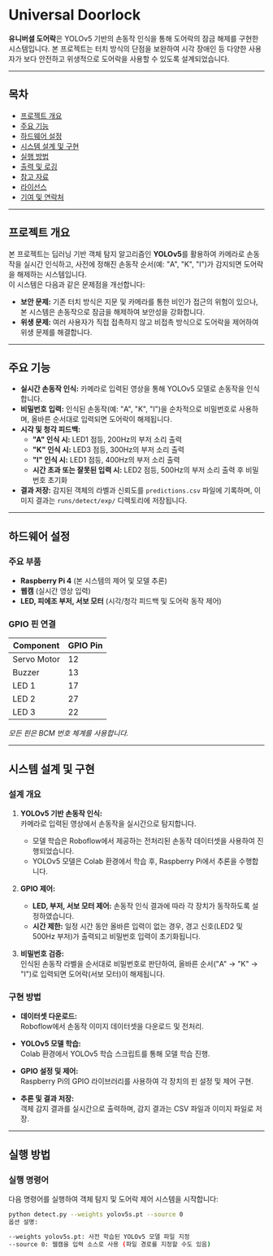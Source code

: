 # Universal Doorlock

**유니버셜 도어락**은 YOLOv5 기반의 손동작 인식을 통해 도어락의 잠금 해제를 구현한 시스템입니다. 본 프로젝트는 터치 방식의 단점을 보완하여 시각 장애인 등 다양한 사용자가 보다 안전하고 위생적으로 도어락을 사용할 수 있도록 설계되었습니다.

---

## 목차

- [프로젝트 개요](#프로젝트-개요)
- [주요 기능](#주요-기능)
- [하드웨어 설정](#하드웨어-설정)
- [시스템 설계 및 구현](#시스템-설계-및-구현)
- [실행 방법](#실행-방법)
- [출력 및 로깅](#출력-및-로깅)
- [참고 자료](#참고-자료)
- [라이선스](#라이선스)
- [기여 및 연락처](#기여-및-연락처)

---

## 프로젝트 개요

본 프로젝트는 딥러닝 기반 객체 탐지 알고리즘인 **YOLOv5**를 활용하여 카메라로 손동작을 실시간 인식하고, 사전에 정해진 손동작 순서(예: "A", "K", "I")가 감지되면 도어락을 해제하는 시스템입니다.  
이 시스템은 다음과 같은 문제점을 개선합니다:

- **보안 문제:** 기존 터치 방식은 지문 및 카메라를 통한 비인가 접근의 위험이 있으나, 본 시스템은 손동작으로 잠금을 해제하여 보안성을 강화합니다.
- **위생 문제:** 여러 사용자가 직접 접촉하지 않고 비접촉 방식으로 도어락을 제어하여 위생 문제를 해결합니다.

---

## 주요 기능

- **실시간 손동작 인식:** 카메라로 입력된 영상을 통해 YOLOv5 모델로 손동작을 인식합니다.
- **비밀번호 입력:** 인식된 손동작(예: "A", "K", "I")을 순차적으로 비밀번호로 사용하며, 올바른 순서대로 입력되면 도어락이 해제됩니다.
- **시각 및 청각 피드백:** 
  - **"A" 인식 시:** LED1 점등, 200Hz의 부저 소리 출력  
  - **"K" 인식 시:** LED3 점등, 300Hz의 부저 소리 출력  
  - **"I" 인식 시:** LED1 점등, 400Hz의 부저 소리 출력  
  - **시간 초과 또는 잘못된 입력 시:** LED2 점등, 500Hz의 부저 소리 출력 후 비밀번호 초기화
- **결과 저장:** 감지된 객체의 라벨과 신뢰도를 `predictions.csv` 파일에 기록하며, 이미지 결과는 `runs/detect/exp/` 디렉토리에 저장됩니다.

---

## 하드웨어 설정

### 주요 부품

- **Raspberry Pi 4** (본 시스템의 제어 및 모델 추론)
- **웹캠** (실시간 영상 입력)
- **LED, 피에조 부저, 서보 모터** (시각/청각 피드백 및 도어락 동작 제어)

### GPIO 핀 연결

| Component    | GPIO Pin |
|--------------|----------|
| Servo Motor  | 12       |
| Buzzer       | 13       |
| LED 1        | 17       |
| LED 2        | 27       |
| LED 3        | 22       |

*모든 핀은 BCM 번호 체계를 사용합니다.*

---

## 시스템 설계 및 구현

### 설계 개요

1. **YOLOv5 기반 손동작 인식:**  
   카메라로 입력된 영상에서 손동작을 실시간으로 탐지합니다.  
   - 모델 학습은 Roboflow에서 제공하는 전처리된 손동작 데이터셋을 사용하여 진행되었습니다.
   - YOLOv5 모델은 Colab 환경에서 학습 후, Raspberry Pi에서 추론을 수행합니다.

2. **GPIO 제어:**  
   - **LED, 부저, 서보 모터 제어:** 손동작 인식 결과에 따라 각 장치가 동작하도록 설정하였습니다.
   - **시간 제한:** 일정 시간 동안 올바른 입력이 없는 경우, 경고 신호(LED2 및 500Hz 부저)가 출력되고 비밀번호 입력이 초기화됩니다.

3. **비밀번호 검증:**  
   인식된 손동작 라벨을 순서대로 비밀번호로 판단하여, 올바른 순서("A" → "K" → "I")로 입력되면 도어락(서보 모터)이 해제됩니다.

### 구현 방법

- **데이터셋 다운로드:**  
  Roboflow에서 손동작 이미지 데이터셋을 다운로드 및 전처리.
  
- **YOLOv5 모델 학습:**  
  Colab 환경에서 YOLOv5 학습 스크립트를 통해 모델 학습 진행.
  
- **GPIO 설정 및 제어:**  
  Raspberry Pi의 GPIO 라이브러리를 사용하여 각 장치의 핀 설정 및 제어 구현.
  
- **추론 및 결과 저장:**  
  객체 감지 결과를 실시간으로 출력하며, 감지 결과는 CSV 파일과 이미지 파일로 저장.

---

## 실행 방법

### 실행 명령어

다음 명령어를 실행하여 객체 탐지 및 도어락 제어 시스템을 시작합니다:

```bash
python detect.py --weights yolov5s.pt --source 0
옵션 설명:

--weights yolov5s.pt: 사전 학습된 YOLOv5 모델 파일 지정
--source 0: 웹캠을 입력 소스로 사용 (파일 경로를 지정할 수도 있음)
